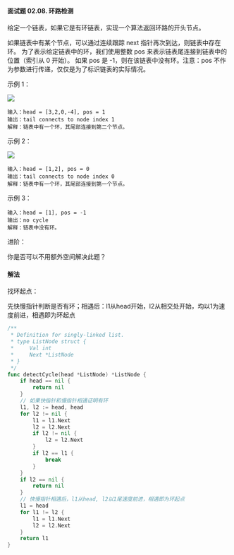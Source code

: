 #### 面试题 02.08. 环路检测

给定一个链表，如果它是有环链表，实现一个算法返回环路的开头节点。

如果链表中有某个节点，可以通过连续跟踪 next 指针再次到达，则链表中存在环。 为了表示给定链表中的环，我们使用整数 pos 来表示链表尾连接到链表中的位置（索引从 0 开始）。 如果 pos 是 -1，则在该链表中没有环。注意：pos 不作为参数进行传递，仅仅是为了标识链表的实际情况。

示例 1：

![](https://assets.leetcode-cn.com/aliyun-lc-upload/uploads/2018/12/07/circularlinkedlist.png)
``` 
输入：head = [3,2,0,-4], pos = 1
输出：tail connects to node index 1
解释：链表中有一个环，其尾部连接到第二个节点。
```

示例 2： 

![](https://assets.leetcode-cn.com/aliyun-lc-upload/uploads/2018/12/07/circularlinkedlist_test2.png) 
```
输入：head = [1,2], pos = 0
输出：tail connects to node index 0
解释：链表中有一个环，其尾部连接到第一个节点。
```

示例 3：
```
输入：head = [1], pos = -1
输出：no cycle
解释：链表中没有环。
```

进阶：

你是否可以不用额外空间解决此题？

#### 解法
找环起点：

先快慢指针判断是否有环；相遇后：l1从head开始，l2从相交处开始，均以1为速度前进，相遇即为环起点
```go
/**
 * Definition for singly-linked list.
 * type ListNode struct {
 *     Val int
 *     Next *ListNode
 * }
 */
func detectCycle(head *ListNode) *ListNode {
    if head == nil {
        return nil 
    }
    // 如果快指针和慢指针相遇证明有环
    l1, l2 := head, head
    for l2 != nil {
        l1 = l1.Next
        l2 = l2.Next
        if l2 != nil {
            l2 = l2.Next
        }
        if l2 == l1 {
            break
        }
    }
    if l2 == nil {
        return nil 
    }
    // 快慢指针相遇后，l1从head, l2以1尾速度前进，相遇即为环起点
    l1 = head 
    for l1 != l2 {
        l1 = l1.Next
        l2 = l2.Next
    }
    return l1 
}
```